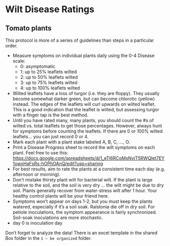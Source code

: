 # Wilt Disease Ratings
## Tomato plants
This protocol is more of a series of guidelines than steps in a particular order.
* Measure symptoms on individual plants daily using the 0-4 Disease scale:
	* 0: asymptomatic
  * 1: up to 25% leaflets wilted
  * 2: up to 50% leaflets wilted
  * 3: up to 75% leaflets wilted 
  * 4: up to 100% leaflets wilted
* Wilted leaflets have a loss of turgor (i.e. they are floppy). They usually become somewhat darker green, but can become chlorotic (yellow) instead.  The edges of the leaflets will curl upwards on wilted leaflet.  This is a good indication that the leaflet is wilted, but assessing turgor with a finger tap is the best method. 
* Until you have rated many, many plants, you should count the #s of wilted vs. total leaflets to get those percentages.  However, always hunt for symptoms before counting the leaflets.  If there are 0 or 100% wilted leaflets... you can just record 0 or 4. 
* Mark each plant with a plant stake labeled A, B, C, ..., O.
* Print a Disease Progress sheet to record the wilt symptoms on each plant.  Feel free to use this: https://docs.google.com/spreadsheets/d/1_eTl6RCoMsNviT5RWQlet7EY1owxHaFsRs-hOPhOAnQ/edit?usp=sharing 
* For best results, aim to rate the plants at a consistent time each day (e.g. afternoon or morning).
* Don’t mistake thirsty plant wilt for bacterial wilt.  If the plant is large relative to the soil, and the soil is very dry ... the wilt might be due to dry soil.  Plants generally recover from water-stress wilt after 1 hour.  Your healthy control plants will be your friend here.  
* Symptoms won’t appear on days 1-2, but you must keep the plants watered, especially if it’s a soil soak.  Ralstonia die off in dry soil.  For petiole inoculations, the symptom appearance is fairly synchronized.  Soil-soak inoculations are more stochastic.  
* day 0 is inoculation day

Don’t forget to analyze the data!  There is an excel template in the shared Box folder in the `1 – be organized` folder. 
